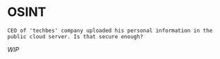 # OSINT
```
CEO of 'techbes' company uploaded his personal information in the public cloud server. Is that secure enough?
```
*WIP*
